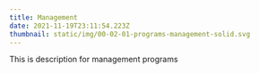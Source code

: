 ```yaml
---
title: Management
date: 2021-11-19T23:11:54.223Z
thumbnail: static/img/00-02-01-programs-management-solid.svg
---
```

This is description for management programs